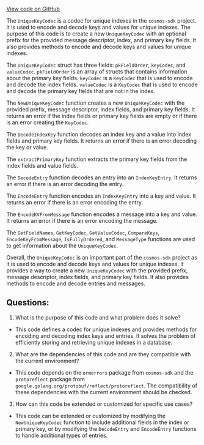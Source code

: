 [View code on GitHub](https://github.com/cosmos/cosmos-sdk/blob/main/orm/encoding/ormkv/unique_key.go)

The `UniqueKeyCodec` is a codec for unique indexes in the `cosmos-sdk` project. It is used to encode and decode keys and values for unique indexes. The purpose of this code is to create a new `UniqueKeyCodec` with an optional prefix for the provided message descriptor, index, and primary key fields. It also provides methods to encode and decode keys and values for unique indexes.

The `UniqueKeyCodec` struct has three fields: `pkFieldOrder`, `keyCodec`, and `valueCodec`. `pkFieldOrder` is an array of structs that contains information about the primary key fields. `keyCodec` is a `KeyCodec` that is used to encode and decode the index fields. `valueCodec` is a `KeyCodec` that is used to encode and decode the primary key fields that are not in the index.

The `NewUniqueKeyCodec` function creates a new `UniqueKeyCodec` with the provided prefix, message descriptor, index fields, and primary key fields. It returns an error if the index fields or primary key fields are empty or if there is an error creating the `KeyCodec`.

The `DecodeIndexKey` function decodes an index key and a value into index fields and primary key fields. It returns an error if there is an error decoding the key or value.

The `extractPrimaryKey` function extracts the primary key fields from the index fields and value fields.

The `DecodeEntry` function decodes an entry into an `IndexKeyEntry`. It returns an error if there is an error decoding the entry.

The `EncodeEntry` function encodes an `IndexKeyEntry` into a key and value. It returns an error if there is an error encoding the entry.

The `EncodeKVFromMessage` function encodes a message into a key and value. It returns an error if there is an error encoding the message.

The `GetFieldNames`, `GetKeyCodec`, `GetValueCodec`, `CompareKeys`, `EncodeKeyFromMessage`, `IsFullyOrdered`, and `MessageType` functions are used to get information about the `UniqueKeyCodec`.

Overall, the `UniqueKeyCodec` is an important part of the `cosmos-sdk` project as it is used to encode and decode keys and values for unique indexes. It provides a way to create a new `UniqueKeyCodec` with the provided prefix, message descriptor, index fields, and primary key fields. It also provides methods to encode and decode entries and messages.
## Questions: 
 1. What is the purpose of this code and what problem does it solve?
- This code defines a codec for unique indexes and provides methods for encoding and decoding index keys and entries. It solves the problem of efficiently storing and retrieving unique indexes in a database.

2. What are the dependencies of this code and are they compatible with the current environment?
- This code depends on the `ormerrors` package from `cosmos-sdk` and the `protoreflect` package from `google.golang.org/protobuf/reflect/protoreflect`. The compatibility of these dependencies with the current environment should be checked.

3. How can this code be extended or customized for specific use cases?
- This code can be extended or customized by modifying the `NewUniqueKeyCodec` function to include additional fields in the index or primary key, or by modifying the `DecodeEntry` and `EncodeEntry` functions to handle additional types of entries.